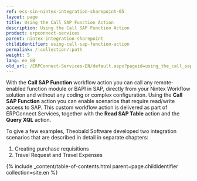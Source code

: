 ```yaml
---
ref: ecs-sin-nintex-integration-sharepoint-05
layout: page
title: Using the Call SAP Function Action
description: Using the Call SAP Function Action
product: erpconnect-services
parent: nintex-integration-sharepoint
childidentifier: using-call-sap-function-action
permalink: /:collection/:path
weight: 5
lang: en_GB
old_url: /ERPConnect-Services-EN/default.aspx?pageid=using_the_call_sap_function_action1
---
```


With the **Call SAP Function** workflow action you can call any remote-enabled function module or BAPI in SAP, directly from your Nintex Workflow solution and without any coding or complex configuration.
Using the **Call SAP Function** action you can enable scenarios that require read/write access to SAP. This custom workflow action is delivered as part of ERPConnect Services, together with the **Read SAP Table** action and the **Query XQL** action. 

To give a few examples, Theobald Software developed two integration scenarios that are described in detail in separate chapters:

1. Creating purchase requisitions
2. Travel Request and Travel Expenses 


{% include _content/table-of-contents.html parent=page.childidentifier collection=site.en %}